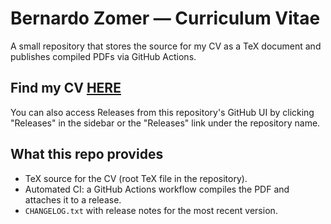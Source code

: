 # Bernardo Zomer — Curriculum Vitae

A small repository that stores the source for my CV as a TeX document and publishes compiled PDFs via GitHub Actions.

## Find my CV [HERE](https://github.com/Bernardozomer/cv/releases/latest/download/Bernardo.Barzotto.Zomer.pdf)

You can also access Releases from this repository's GitHub UI by clicking "Releases" in the sidebar or the "Releases" link under the repository name.

## What this repo provides

- TeX source for the CV (root TeX file in the repository).
- Automated CI: a GitHub Actions workflow compiles the PDF and attaches it to a release.
- `CHANGELOG.txt` with release notes for the most recent version.